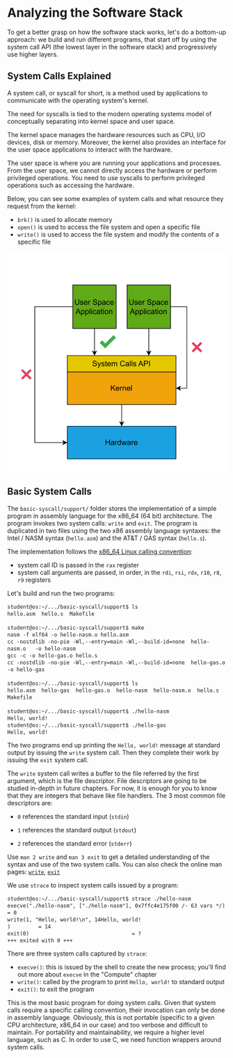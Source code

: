 # Analyzing the Software Stack

To get a better grasp on how the software stack works, let's do a bottom-up approach:
we build and run different programs, that start off by using the system call API (the lowest layer in the software stack) and progressively use higher layers.

## System Calls Explained

A system call, or syscall for short, is a method used by applications to communicate with the operating system's kernel.

The need for syscalls is tied to the modern operating systems model of conceptually separating into kernel space and user space.

The kernel space manages the hardware resources such as CPU, I/O devices, disk or memory.
Moreover, the kernel also provides an interface for the user space applications to interact with the hardware.

The user space is where you are running your applications and processes.
From the user space, we cannot directly access the hardware or perform privileged operations.
You need to use syscalls to perform privileged operations such as accessing the hardware.

Below, you can see some examples of system calls and what resource they request from the kernel:

- `brk()` is used to allocate memory
- `open()` is used to access the file system and open a specific file
- `write()` is used to access the file system and modify the contents of a specific file

![System Call API Explained](../media/syscall-explained.svg)

## Basic System Calls

The `basic-syscall/support/` folder stores the implementation of a simple program in assembly language for the x86_64 (64 bit) architecture.
The program invokes two system calls: `write` and `exit`.
The program is duplicated in two files using the two x86 assembly language syntaxes: the Intel / NASM syntax (`hello.asm`) and the AT&T / GAS syntax (`hello.s`).

The implementation follows the [x86_64 Linux calling convention](https://x64.syscall.sh/):

- system call ID is passed in the `rax` register
- system call arguments are passed, in order, in the `rdi`, `rsi`, `rdx`, `r10`, `r8`, `r9` registers

Let's build and run the two programs:

```console
student@os:~/.../basic-syscall/support$ ls
hello.asm  hello.s  Makefile

student@os:~/.../basic-syscall/support$ make
nasm -f elf64 -o hello-nasm.o hello.asm
cc -nostdlib -no-pie -Wl,--entry=main -Wl,--build-id=none  hello-nasm.o   -o hello-nasm
gcc -c -o hello-gas.o hello.s
cc -nostdlib -no-pie -Wl,--entry=main -Wl,--build-id=none  hello-gas.o   -o hello-gas

student@os:~/.../basic-syscall/support$ ls
hello.asm  hello-gas  hello-gas.o  hello-nasm  hello-nasm.o  hello.s  Makefile

student@os:~/.../basic-syscall/support$ ./hello-nasm
Hello, world!
student@os:~/.../basic-syscall/support$ ./hello-gas
Hello, world!
```

The two programs end up printing the `Hello, world!` message at standard output by issuing the `write` system call.
Then they complete their work by issuing the `exit` system call.

The `write` system call writes a buffer to the file referred by the first argument, which is the file descriptor.
File descriptors are going to be studied in-depth in future chapters.
For now, it is enough for you to know that they are integers that behave like file handlers.
The 3 most common file descriptors are:

- `0` references the standard input (`stdin`)

- `1` references the standard output (`stdout`)

- `2` references the standard error (`stderr`)

Use `man 2 write` and `man 3 exit` to get a detailed understanding of the syntax and use of the two system calls.
You can also check the online man pages: [`write`](https://man7.org/linux/man-pages/man2/write.2.html), [`exit`](https://man7.org/linux/man-pages/man3/exit.3.html)

We use `strace` to inspect system calls issued by a program:

```console
student@os:~/.../basic-syscall/support$ strace ./hello-nasm
execve("./hello-nasm", ["./hello-nasm"], 0x7ffc4e175f00 /- 63 vars */) = 0
write(1, "Hello, world!\n", 14Hello, world!
)         = 14
exit(0)                                 = ?
+++ exited with 0 +++
```

There are three system calls captured by `strace`:

- `execve()`: this is issued by the shell to create the new process;
  you'll find out more about `execve` in the "Compute" chapter
- `write()`: called by the program to print `Hello, world!` to standard output
- `exit()`: to exit the program

This is the most basic program for doing system calls.
Given that system calls require a specific calling convention, their invocation can only be done in assembly language.
Obviously, this is not portable (specific to a given CPU architecture, x86_64 in our case) and too verbose and difficult to maintain.
For portability and maintainability, we require a higher level language, such as C.
In order to use C, we need function wrappers around system calls.
